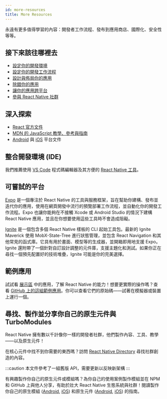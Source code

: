 ```yaml
---
id: more-resources
title: More Resources
---
```


永遠有更多值得學習的內容：開發者工作流程、發布到應用商店、國際化、安全性等等。

## 接下來該往哪裡去

- [設定你的開發環境](environment-setup)
- [設定你的開發工作流程](running-on-device)
- [設計與佈局你的應用](flexbox)
- [除錯你的應用](debugging)
- [讓你的應用跨平台](platform-specific-code)
- [參與 React Native 社群](/community/overview)

## 深入探索

- [React 官方文件](https://react.dev/learn)
- [MDN 的 JavaScript 教學、參考與指南](https://developer.mozilla.org/en-US/docs/Web/JavaScript)
- [Android](https://developer.android.com/docs) 與 [iOS](https://developer.apple.com/documentation/uikit) 平台文件

## 整合開發環境 (IDE)

我們推薦使用 [VS Code](https://code.visualstudio.com/) 程式碼編輯器及其方便的 [React Native 工具](https://marketplace.visualstudio.com/items?itemName=msjsdiag.vscode-react-native)。

## 可嘗試的平台

[Expo](https://docs.expo.dev/) 是一個專注於 React Native 的工具與服務框架，旨在幫助你建構、發布並迭代你的應用，使用在網頁開發中流行的預覽部署工作流程，並自動化你的開發工作流程。Expo 也讓你能夠在不接觸 Xcode 或 Android Studio 的情況下建構 React Native 應用，並且在你想要使用這些工具時不會造成阻礙。

[Ignite](https://github.com/infinitered/ignite) 是一個包含多個 React Native 樣板的 CLI 起始工具包。最新的 Ignite Maverick 使用 MobX-State-Tree 進行狀態管理，並包含 React Navigation 和其他常見的函式庫。它具有用於畫面、模型等的生成器，並開箱即用地支援 Expo。Ignite 還附帶了一個針對自訂設計調整的元件庫，支援主題化和測試。如果你正在尋找一個預先配置好的技術堆疊，Ignite 可能是你的完美選擇。

## 範例應用

試試看 [展示區](https://reactnative.dev/showcase) 中的應用，了解 React Native 的能力！想要更實際的操作嗎？查看 [GitHub 上的這組範例應用](https://github.com/ReactNativeNews/React-Native-Apps)。你可以查看它們的原始碼——試著在模擬器或裝置上運行一個。

## 尋找、製作並分享你自己的原生元件與 TurboModules

React Native 擁有數以千計像你一樣的開發者社群，他們製作內容、工具、教學——以及原生元件！

在核心元件中找不到你需要的東西嗎？訪問 [React Native Directory](https://reactnative.directory) 尋找社群創造的內容。

:::caution
本文件參考了一組舊版 API，需要更新以反映新架構
:::

有興趣製作你自己的原生元件或模組嗎？為你自己的使用案例製作模組並在 NPM 和 GitHub 上與他人分享，有助於壯大 React Native 生態系統與社群！閱讀製作你自己的原生模組 ([Android](legacy/native-modules-android.md), [iOS](legacy/native-modules-ios.md)) 和原生元件 ([Android](legacy/native-components-android.md), [iOS](legacy/native-components-ios.md)) 的指南。